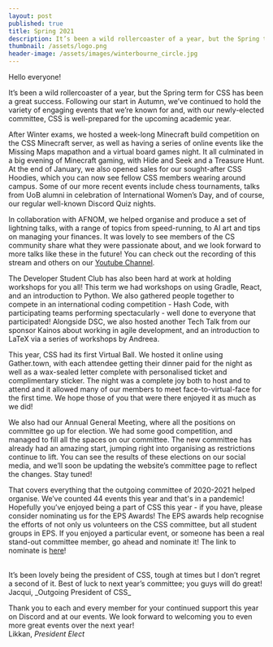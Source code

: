 ```yaml
---
layout: post
published: true
title: Spring 2021
description: It’s been a wild rollercoaster of a year, but the Spring term for CSS has been a great success. 
thumbnail: /assets/logo.png
header-image: /assets/images/winterbourne_circle.jpg
---
```


Hello everyone!

It’s been a wild rollercoaster of a year, but the Spring term for CSS has been a great success. Following our start in Autumn, we’ve continued to hold the variety of engaging events that we’re known for and, with our newly-elected committee, CSS is well-prepared for the upcoming academic year. 

After Winter exams, we hosted a week-long Minecraft build competition on the CSS Minecraft server, as well as having a series of online events like the Missing Maps mapathon and a virtual board games night. It all culminated in a big evening of Minecraft gaming, with Hide and Seek and a Treasure Hunt. At the end of January, we also opened sales for our sought-after CSS Hoodies, which you can now see fellow CSS members wearing around campus. Some of our more recent events include chess tournaments, talks from UoB alumni in celebration of International Women’s Day, and of course, our regular well-known Discord Quiz nights.

In collaboration with AFNOM, we helped organise and produce a set of lightning talks, with a range of topics from speed-running, to AI art and tips on managing your finances. It was lovely to see members of the CS community share what they were passionate about, and we look forward to more talks like these in the future! You can check out the recording of this stream and others on our [Youtube Channel](https://cssbham.com/youtube).

The Developer Student Club has also been hard at work at holding workshops for you all! This term we had workshops on using Gradle, React, and an introduction to Python. We also gathered people together to compete in an international coding competition - Hash Code, with participating teams performing spectacularly - well done to everyone that participated! Alongside DSC, we also hosted another Tech Talk from our sponsor Kainos about working in agile development, and an introduction to LaTeX via a series of workshops by Andreea. 

This year, CSS had its first Virtual Ball. We hosted it online using Gather.town, with each attendee getting their dinner paid for the night as well as a wax-sealed letter complete with personalised ticket and complimentary sticker. The night was a complete joy both to host and to attend and it allowed many of our members to meet face-to-virtual-face for the first time. We hope those of you that were there enjoyed it as much as we did!

We also had our Annual General Meeting, where all the positions on committee go up for election. We had some good competition, and managed to fill all the spaces on our committee. The new committee has already had an amazing start, jumping right into organising as restrictions continue to lift. You can see the results of these elections on our social media, and we’ll soon be updating the website’s committee page to reflect the changes. Stay tuned!

That covers everything that the outgoing committee of 2020-2021 helped organise. We’ve counted 44 events this year and that's in a pandemic! Hopefully you’ve enjoyed being a part of CSS this year - if you have, please consider nominating us for the EPS Awards! The EPS awards help recognise the efforts of not only us volunteers on the CSS committee, but all student groups in EPS. If you enjoyed a particular event, or someone has been a real stand-out committee member, go ahead and nominate it! The link to nominate is [here](https://www.birmingham.ac.uk/university/colleges/eps/eps-community/students/societies-awards/nominate.aspx)!

<br>
It’s been lovely being the president of CSS, tough at times but I don’t regret a second of it. Best of luck to next year’s committee; you guys will do great!
<br> 
Jacqui, _Outgoing President of CSS_
<br>

Thank you to each and every member for your continued support this year on Discord and at our events. We look forward to welcoming you to even more great events over the next year!
<br>
Likkan, _President Elect_
